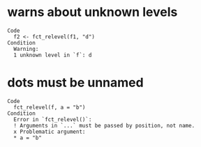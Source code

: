 # warns about unknown levels

    Code
      f2 <- fct_relevel(f1, "d")
    Condition
      Warning:
      1 unknown level in `f`: d

# dots must be unnamed

    Code
      fct_relevel(f, a = "b")
    Condition
      Error in `fct_relevel()`:
      ! Arguments in `...` must be passed by position, not name.
      x Problematic argument:
      * a = "b"

